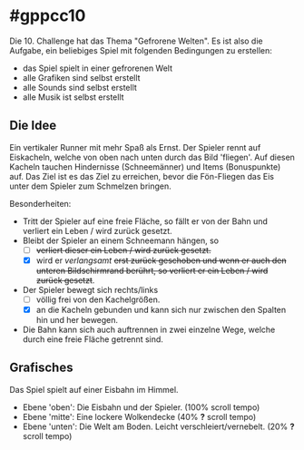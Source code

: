 # #gppcc10

Die 10. Challenge hat das Thema "Gefrorene Welten". Es ist also die Aufgabe, ein beliebiges Spiel mit folgenden Bedingungen zu erstellen:

* das Spiel spielt in einer gefrorenen Welt
* alle Grafiken sind selbst erstellt
* alle Sounds sind selbst erstellt
* alle Musik ist selbst erstellt

## Die Idee

Ein vertikaler Runner mit mehr Spaß als Ernst. Der Spieler rennt auf Eiskacheln, welche von oben nach unten durch das Bild 'fliegen'. Auf diesen Kacheln tauchen Hindernisse (Schneemänner) und Items (Bonuspunkte) auf. Das Ziel ist es das Ziel zu erreichen, bevor die Fön-Fliegen das Eis unter dem Spieler zum Schmelzen bringen.

Besonderheiten:

* Tritt der Spieler auf eine freie Fläche, so fällt er von der Bahn und verliert ein Leben / wird zurück gesetzt.
* Bleibt der Spieler an einem Schneemann hängen, so
	* [ ] ~~verliert dieser ein Leben / wird zurück gesetzt.~~
	* [x] wird er *verlangsamt* ~~erst zurück geschoben und wenn er auch den unteren Bildschirmrand berührt, so verliert er ein Leben / wird zurück gesetzt~~.
* Der Spieler bewegt sich rechts/links
	* [ ] völlig frei von den Kachelgrößen.
	* [x] an die Kacheln gebunden und kann sich nur zwischen den Spalten hin und her bewegen.
* Die Bahn kann sich auch auftrennen in zwei einzelne Wege, welche durch eine freie Fläche getrennt sind.

## Grafisches

Das Spiel spielt auf einer Eisbahn im Himmel.

* Ebene 'oben': Die Eisbahn und der Spieler. (100% scroll tempo)
* Ebene 'mitte': Eine lockere Wolkendecke (40% **?** scroll tempo)
* Ebene 'unten': Die Welt am Boden. Leicht verschleiert/vernebelt. (20% **?** scroll tempo)